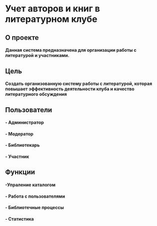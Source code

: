# Учет авторов и книг в литературном клубе
## О проекте
#### Данная система предназначена для организации работы с литературой и участниками.

## Цель
#### Создать организованную систему работы с литературой, которая повышает эффективность деятельности клуба и качество литературного обсуждения

## Пользователи 
#### - Администратор
#### - Модератор
#### - Библиотекарь
#### - Участник

## Функции 
#### -Упраление каталогом
#### - Работа с пользователями
#### - Библиотечные процессы
#### - Статистика
